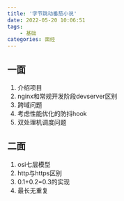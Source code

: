 ```yaml
---
title: '字节跳动番茄小说'
date: 2022-05-20 10:06:51
tags: 
    - 基础
categories: 面经
---
```


## 一面

1. 介绍项目
2. nginx和常规开发阶段devserver区别
3. 跨域问题
4. 考虑性能优化的防抖hook
5. 双处理机调度问题

## 二面

1. osi七层模型
2. http与https区别
3. 0.1+0.2=0.3的实现
4. 最长无重复
